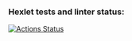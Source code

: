 ### Hexlet tests and linter status:
[![Actions Status](https://github.com/Mirum-7/frontend-project-11/actions/workflows/hexlet-check.yml/badge.svg)](https://github.com/Mirum-7/frontend-project-11/actions)